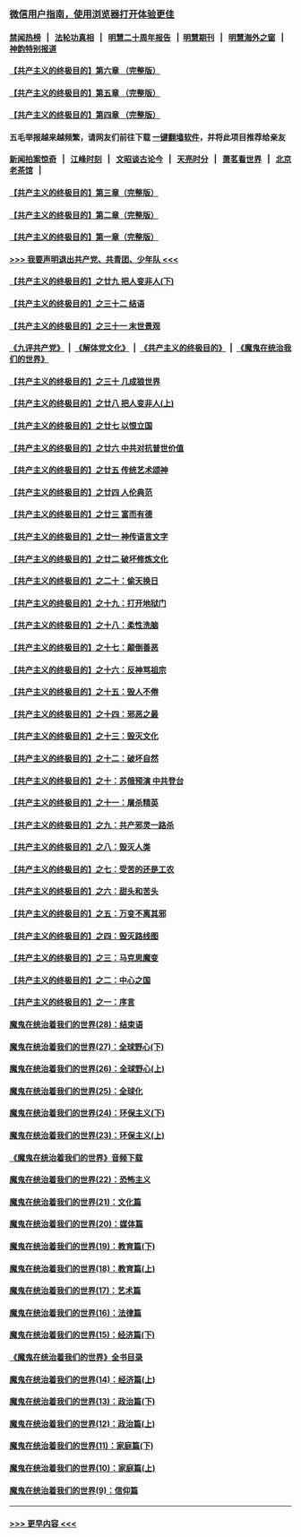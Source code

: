 ### [微信用户指南，使用浏览器打开体验更佳](https://github.com/gfw-breaker/banned-news1/blob/master/indexes/wechat-guide.md?t=0)
#### [禁闻热榜](热点新闻.md?t=0)  &nbsp;&nbsp;|&nbsp;&nbsp; [法轮功真相](https://github.com/gfw-breaker/truth/blob/master/README.md?t=0) &nbsp;&nbsp;|&nbsp;&nbsp; [明慧二十周年报告](https://github.com/gfw-breaker/mh-reports/blob/master/README.md?t=0) &nbsp;&nbsp;|&nbsp;&nbsp;[明慧期刊](https://github.com/gfw-breaker/mh-qikan) &nbsp;&nbsp;|&nbsp;&nbsp; [明慧海外之窗](https://github.com/gfw-breaker/mh-news/blob/master/README.md?t=0) &nbsp;&nbsp;|&nbsp;&nbsp; [神韵特别报道](https://github.com/gfw-breaker/mh-news/blob/master/shenyun.md?t=0)
#### [【共产主义的终极目的】第六章 （完整版）](../pages/nsc422/n11428913.md?t=02120544) 
#### [【共产主义的终极目的】第五章 （完整版）](../pages/nsc422/n11428912.md?t=02120544) 
#### [【共产主义的终极目的】第四章 （完整版）](../pages/nsc422/n11428907.md?t=02120544) 
#### 五毛举报越来越频繁，请网友们前往下载 [一键翻墙软件](https://github.com/gfw-breaker/ssr-accounts)，并将此项目推荐给亲友
#### [新闻拍案惊奇](https://github.com/gfw-breaker/banned-news1/blob/master/pages/link4.md) &nbsp;&nbsp;|&nbsp;&nbsp; [江峰时刻](https://github.com/gfw-breaker/banned-news1/blob/master/pages/link4.md) &nbsp;&nbsp;|&nbsp;&nbsp; [文昭谈古论今](https://github.com/gfw-breaker/banned-news1/blob/master/pages/link4.md) &nbsp;&nbsp;|&nbsp;&nbsp; [天亮时分](https://github.com/gfw-breaker/banned-news1/blob/master/pages/link4.md) &nbsp;&nbsp;|&nbsp;&nbsp; [萧茗看世界](https://github.com/gfw-breaker/banned-news1/blob/master/pages/link4.md) &nbsp;&nbsp;|&nbsp;&nbsp; [北京老茶馆](https://github.com/gfw-breaker/banned-news1/blob/master/pages/link4.md) &nbsp;&nbsp;|&nbsp;&nbsp; 
#### [【共产主义的终极目的】第三章（完整版）](../pages/nsc422/n11428848.md?t=02120544) 
#### [【共产主义的终极目的】第二章（完整版）](../pages/nsc422/n11428831.md?t=02120544) 
#### [【共产主义的终极目的】第一章（完整版）](../pages/nsc422/n11417651.md?t=02120544) 
#### [>>> 我要声明退出共产党、共青团、少年队 <<<](https://github.com/begood0513/goodnews/blob/master/quit/letter.md) 
#### [【共产主义的终极目的】之廿九 把人变非人(下)](../pages/nsc422/n11344140.md?t=02120544) 
#### [【共产主义的终极目的】之三十二 结语](../pages/nsc422/n11360535.md?t=02120544) 
#### [【共产主义的终极目的】之三十一 末世景观](../pages/nsc422/n11351129.md?t=02120544) 
#### [《九评共产党》](https://github.com/begood0513/9ping.md/blob/master/README.md) &nbsp;|&nbsp; [《解体党文化》](../../../../jtdwh.md/blob/master/README.md)  &nbsp;|&nbsp; [《共产主义的终极目的》](../../../../gczydzjmd.md/blob/master/README.md) &nbsp;|&nbsp; [《魔鬼在统治我们的世界》](../../../../mgztzwmdsj.md/blob/master/README.md) 
#### [【共产主义的终极目的】之三十 几成狼世界](../pages/nsc422/n11348280.md?t=02120544) 
#### [【共产主义的终极目的】之廿八 把人变非人(上)](../pages/nsc422/n11340492.md?t=02120544) 
#### [【共产主义的终极目的】之廿七 以恨立国](../pages/nsc422/n11336944.md?t=02120544) 
#### [【共产主义的终极目的】之廿六 中共对抗普世价值](../pages/nsc422/n11324785.md?t=02120544) 
#### [【共产主义的终极目的】之廿五 传统艺术颂神](../pages/nsc422/n11296396.md?t=02120544) 
#### [【共产主义的终极目的】之廿四 人伦典范](../pages/nsc422/n11296397.md?t=02120544) 
#### [【共产主义的终极目的】之廿三 富而有德](../pages/nsc422/n11283598.md?t=02120544) 
#### [【共产主义的终极目的】之廿一 神传语言文字](../pages/nsc422/n11263265.md?t=02120544) 
#### [【共产主义的终极目的】之廿二 破坏修炼文化](../pages/nsc422/n11245728.md?t=02120544) 
#### [【共产主义的终极目的】之二十：偷天换日](../pages/nsc422/n11238846.md?t=02120544) 
#### [【共产主义的终极目的】之十九：打开地狱门](../pages/nsc422/n11206376.md?t=02120544) 
#### [【共产主义的终极目的】之十八：柔性洗脑](../pages/nsc422/n11199994.md?t=02120544) 
#### [【共产主义的终极目的】之十七：颠倒善恶](../pages/nsc422/n11179782.md?t=02120544) 
#### [【共产主义的终极目的】之十六：反神骂祖宗](../pages/nsc422/n11166798.md?t=02120544) 
#### [【共产主义的终极目的】之十五：毁人不倦](../pages/nsc422/n11166792.md?t=02120544) 
#### [【共产主义的终极目的】之十四：邪恶之最](../pages/nsc422/n11150249.md?t=02120544) 
#### [【共产主义的终极目的】之十三：毁灭文化](../pages/nsc422/n11135227.md?t=02120544) 
#### [【共产主义的终极目的】之十二：破坏自然](../pages/nsc422/n11135214.md?t=02120544) 
#### [【共产主义的终极目的】之十：苏俄预演 中共登台](../pages/nsc422/n11118424.md?t=02120544) 
#### [【共产主义的终极目的】之十一：屠杀精英](../pages/nsc422/n11118442.md?t=02120544) 
#### [【共产主义的终极目的】之九：共产邪灵一路杀](../pages/nsc422/n11114139.md?t=02120544) 
#### [【共产主义的终极目的】之八：毁灭人类](../pages/nsc422/n11108503.md?t=02120544) 
#### [【共产主义的终极目的】之七：受苦的还是工农](../pages/nsc422/n11101809.md?t=02120544) 
#### [【共产主义的终极目的】之六：甜头和苦头](../pages/nsc422/n11096971.md?t=02120544) 
#### [【共产主义的终极目的】之五：万变不离其邪](../pages/nsc422/n11091285.md?t=02120544) 
#### [【共产主义的终极目的】之四：毁灭路线图](../pages/nsc422/n11086284.md?t=02120544) 
#### [【共产主义的终极目的】之三：马克思魔变](../pages/nsc422/n11061941.md?t=02120544) 
#### [【共产主义的终极目的】之二：中心之国](../pages/nsc422/n11047728.md?t=02120544) 
#### [【共产主义的终极目的】之一：序言](../pages/nsc422/n11086077.md?t=02120544) 
#### [魔鬼在统治着我们的世界(28)：结束语](../pages/nsc422/n10936246.md?t=02120544) 
#### [魔鬼在统治着我们的世界(27)：全球野心(下)](../pages/nsc422/n10928319.md?t=02120544) 
#### [魔鬼在统治着我们的世界(26)：全球野心(上)](../pages/nsc422/n10900318.md?t=02120544) 
#### [魔鬼在统治着我们的世界(25)：全球化](../pages/nsc422/n10788205.md?t=02120544) 
#### [魔鬼在统治着我们的世界(24)：环保主义(下)](../pages/nsc422/n10695307.md?t=02120544) 
#### [魔鬼在统治着我们的世界(23)：环保主义(上)](../pages/nsc422/n10688613.md?t=02120544) 
#### [《魔鬼在统治着我们的世界》音频下载](../pages/nsc422/n10635553.md?t=02120544) 
#### [魔鬼在统治着我们的世界(22)：恐怖主义](../pages/nsc422/n10614727.md?t=02120544) 
#### [魔鬼在统治着我们的世界(21)：文化篇](../pages/nsc422/n10597706.md?t=02120544) 
#### [魔鬼在统治着我们的世界(20)：媒体篇](../pages/nsc422/n10586579.md?t=02120544) 
#### [魔鬼在统治着我们的世界(19)：教育篇(下)](../pages/nsc422/n10564808.md?t=02120544) 
#### [魔鬼在统治着我们的世界(18)：教育篇(上)](../pages/nsc422/n10526970.md?t=02120544) 
#### [魔鬼在统治着我们的世界(17)：艺术篇](../pages/nsc422/n10499093.md?t=02120544) 
#### [魔鬼在统治着我们的世界(16)：法律篇](../pages/nsc422/n10485969.md?t=02120544) 
#### [魔鬼在统治着我们的世界(15)：经济篇(下)](../pages/nsc422/n10469975.md?t=02120544) 
#### [《魔鬼在统治着我们的世界》全书目录](../pages/nsc422/n10464261.md?t=02120544) 
#### [魔鬼在统治着我们的世界(14)：经济篇(上)](../pages/nsc422/n10457370.md?t=02120544) 
#### [魔鬼在统治着我们的世界(13)：政治篇(下)](../pages/nsc422/n10448270.md?t=02120544) 
#### [魔鬼在统治着我们的世界(12)：政治篇(上)](../pages/nsc422/n10444576.md?t=02120544) 
#### [魔鬼在统治着我们的世界(11)：家庭篇(下)](../pages/nsc422/n10440961.md?t=02120544) 
#### [魔鬼在统治着我们的世界(10)：家庭篇(上)](../pages/nsc422/n10435448.md?t=02120544) 
#### [魔鬼在统治着我们的世界(9)：信仰篇](../pages/nsc422/n10432159.md?t=02120544) 

----
#### [ >>> 更早内容 <<< ](../indexes/nsc422-earlier.md)
